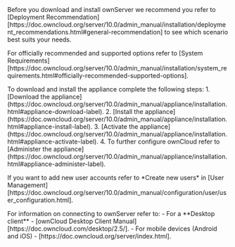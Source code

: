 <body
<p>
 Before you download and install ownServer we recommend you refer to [Deployment Recommendation] [https://doc.owncloud.org/server/10.0/admin_manual/installation/deployment_recommendations.html#general-recommendation] to see which scenario best suits your needs. 
 </p>	
 <p>
  For officially recommended and supported options refer to [System Requirements] [https://doc.owncloud.org/server/10.0/admin_manual/installation/system_requirements.html#officially-recommended-supported-options].
 </p>
 <p>
 To download and install the appliance complete the following steps: 
 1. [Download the appliance](https://doc.owncloud.org/server/10.0/admin_manual/appliance/installation.html#appliance-download-label). 
 2. [Install the appliance] (https://doc.owncloud.org/server/10.0/admin_manual/appliance/installation.html#appliance-install-label). 
 3. [Activate the appliance] (https://doc.owncloud.org/server/10.0/admin_manual/appliance/installation.html#appliance-activate-label).
 4. To further configure ownCloud refer to [Administer the appliance] (https://doc.owncloud.org/server/10.0/admin_manual/appliance/installation.html#appliance-administer-label). 
 </p>
 <p> 
 If you want to add new user accounts refer to *Create new users* in [User Management] [https://doc.owncloud.org/server/10.0/admin_manual/configuration/user/user_configuration.html]. 
 </p>
 <p>
 For information on connecting to ownServer refer to: 
- For a **Desktop client** - [ownCloud Desktop Client Manual] [https://doc.owncloud.com/desktop/2.5/]. 
- For mobile devices (Android and iOS) - [https://doc.owncloud.org/server/index.html]. 
</p>
</body>
